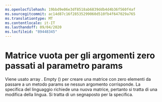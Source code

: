 ```yaml
---
ms.openlocfilehash: 19bbd9e06e3df8518ab6839ddb4d4b36f560f4af
ms.sourcegitcommit: ac14d87c16f28535299060d510fb4f647029a765
ms.translationtype: MT
ms.contentlocale: it-IT
ms.lasthandoff: 09/04/2020
ms.locfileid: "89448345"
---
```

# <a name="empty-array-for-zero-arguments-passed-to-params-parameter"></a>Matrice vuota per gli argomenti zero passati al parametro params

Viene usato array <T> . Empty () per creare una matrice con zero elementi da passare a un metodo params se nessun argomento corrisponde.
La specifica del linguaggio richiede una nuova matrice, pertanto si tratta di una modifica della lingua.
Si tratta di un segnaposto per la specifica.
